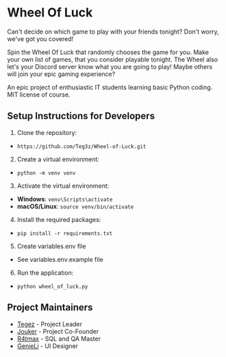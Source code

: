 # Wheel Of Luck
Can't decide on which game to play with your friends tonight? Don't worry, we've got you covered!

Spin the Wheel Of Luck that randomly chooses the game for you. Make your own list of games, that you consider playable tonight. The Wheel also let's your Discord server know what you are going to play! Maybe others will join your epic gaming experience?

An epic project of enthusiastic IT students learning basic Python coding. MIT license of course.

## Setup Instructions for Developers
1. Clone the repository:
- `https://github.com/Teg3z/Wheel-of-Luck.git`
2. Create a virtual environment: 
- `python -m venv venv`
3. Activate the virtual environment:
- **Windows**: `venv\Scripts\activate`
- **macOS/Linux**: `source venv/bin/activate`
4. Install the required packages:
- `pip install -r requirements.txt`
5. Create variables.env file
- See variables.env.example file
6. Run the application:
- `python wheel_of_luck.py`

## Project Maintainers

- [Tegez](https://github.com/Teg3z) - Project Leader
- [Jouker](https://github.com/hajj15) - Project Co-Founder
- [R4tmax](https://github.com/R4tmax) - SQL and QA Master
- [GenieLi](https://www.op.gg/summoners/eune/GenieLi-EUNE) - UI Designer